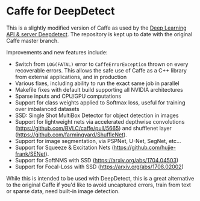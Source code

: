 # Caffe for DeepDetect

This is a slightly modified version of Caffe as used by the [Deep Learning API & server Deepdetect](https://github.com/beniz/deepdetect). The repository is kept up to date with the original Caffe master branch.

Improvements and new features include:

- Switch from `LOG(FATAL)` error to `CaffeErrorException` thrown on every recoverable errors. This allows the safe use of Caffe as a C++ library from external applications, and in production
- Various fixes, including ability to run the exact same job in parallel
- Makefile fixes with default build supporting all NVIDIA architectures
- Sparse inputs and CPU/GPU computations
- Support for class weights applied to Softmax loss, useful for training over imbalanced datasets
- SSD: Single Shot MultiBox Detector for object detection in images
- Support for lightweight nets via accelerated depthwise convolutions (https://github.com/BVLC/caffe/pull/5665) and shufflenet layer (https://github.com/farmingyard/ShuffleNet).
- Support for image segmentation, via PSPNet, U-Net, SegNet, etc...
- Support for Squeeze & Excitation Nets (https://github.com/hujie-frank/SENet).
- Support for SoftNMS with SSD (https://arxiv.org/abs/1704.04503)
- Support for Focal-Loss with SSD (https://arxiv.org/abs/1708.02002)

While this is intended to be used with DeepDetect, this is a great alternative to the original Caffe if you'd like to avoid uncaptured errors, train from text or sparse data, need built-in image detection.
